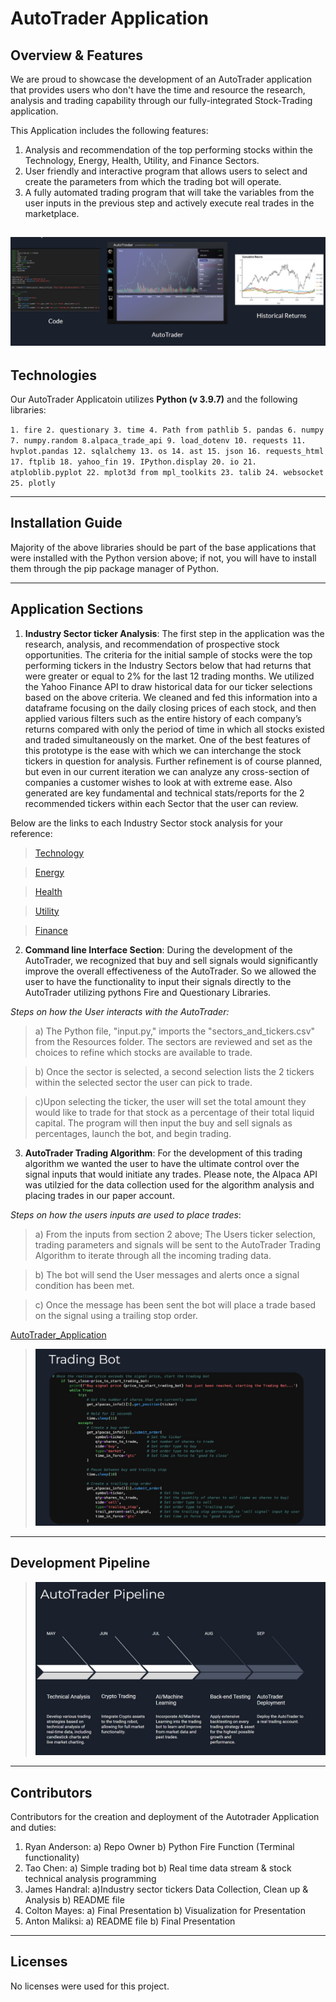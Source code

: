 # AutoTrader Application

## Overview & Features
We are proud to showcase the development of an AutoTrader application that provides users who don't have the time and resource the research, analysis and trading capability through our fully-integrated Stock-Trading application.


This Application includes the following features:
1. Analysis and recommendation of the top performing stocks within the Technology, Energy, Health,       Utility, and Finance Sectors.
2. User friendly and interactive program that allows users to select and create the parameters from which the trading bot will operate.
3. A fully automated trading program that will take the variables from the user inputs in the previous step and actively execute real trades in the marketplace.

   
![timeline](./Images/timeline.jpg)
---

## Technologies

Our AutoTrader Applicatoin utilizes  **Python (v 3.9.7)** and the following libraries:

`1. fire 2. questionary 3. time 4. Path from pathlib 5. pandas 6. numpy 7. numpy.random 8.alpaca_trade_api 9. load_dotenv 10. requests 11. hvplot.pandas 12. sqlalchemy 13. os 14. ast 15. json 16. requests_html 17. ftplib 18. yahoo_fin 19. IPython.display 20. io 21. atploblib.pyplot 22. mplot3d from mpl_toolkits 23. talib 24. websocket 25. plotly`

---


## Installation Guide
Majority of the above libraries should be part of the base applications that were installed with the Python version above; if not, you will have to install them through the pip package manager of Python.

---
## Application Sections


1. **Industry Sector ticker Analysis**:   The first step in the application was the research, analysis, and recommendation of prospective stock opportunities. The criteria for the initial sample of stocks were the top performing tickers in the Industry Sectors below that had returns that were greater or equal to 2% for the last 12 trading months. We utilized the Yahoo Finance API to draw historical data for our ticker selections based on the above criteria. We cleaned and fed this information into a dataframe focusing on the daily closing prices of each stock, and then applied various filters such as the entire history of each company’s returns compared with only the period of time in which all stocks existed and traded simultaneously on the market. One of the best features of this prototype is the ease with which we can interchange the stock tickers in question for analysis. Further refinement is of course planned, but even in our current iteration we can analyze any cross-section of companies a customer wishes to look at with extreme ease. Also generated are key fundamental and technical stats/reports for the 2 recommended tickers within each Sector that the user can review.
 
 Below are the links to each Industry Sector stock analysis for your reference:
   >[Technology](./Industry_sector_tickers_analysis/tech_stocks_analysis_selection.ipynb)
  
   >[Energy](./Industry_sector_tickers_analysis/energy_stocks_analysis_selection.ipynb)

   >[Health](./Industry_sector_tickers_analysis/health_stocks_analysis_selection.ipynb)

   >[Utility](./Industry_sector_tickers_analysis/utilities_stocks_analysis_selection.ipynb)

   >[Finance](./Industry_sector_tickers_analysis/finance_stocks_analysis_selection.ipynb)

   
 

2. **Command line Interface Section**: During the development of the AutoTrader, we recognized that buy and sell signals would significantly improve the overall effectiveness of the AutoTrader. So we allowed the user to have the functionality to input their signals directly to the AutoTrader utilizing pythons Fire and Questionary Libraries. 

*Steps on how the User interacts with the AutoTrader:*

 >a) The Python file, "input.py," imports the "sectors_and_tickers.csv" from the Resources folder. 
The sectors are reviewed and set as the choices to refine which stocks are available to trade.

 >b) Once the sector is selected, a second selection lists the 2 tickers within the selected sector the user can pick to trade.

 >c)Upon selecting the ticker, the user will set the total amount they would like to trade for that stock as a percentage of their total liquid capital. The program will then input the buy and sell signals as percentages, launch the bot, and begin trading.




3. **AutoTrader Trading Algorithm**: For the development of this trading algorithm we wanted the user to have the ultimate control over the signal inputs that would initiate any trades. Please note, the Alpaca API was utilzied for the data collection used for the algorithm analysis and placing trades in our paper account.

*Steps on how the users inputs are used to place trades*:

>a) From the inputs from section 2 above; The Users ticker selection, trading parameters and signals will be sent to the AutoTrader Trading Algorithm to iterate through all the incoming trading data.

>b) The bot will send the User messages and alerts once a signal condition has been met.

>c) Once the message has been sent the bot will place a trade based on the signal using a trailing stop order. 



[AutoTrader_Application](input_Real_Time_Buy_Signal.py)

>![autotrader_code](./Images/autotrader_code.jpg)

---

## Development Pipeline

>![pipline](./Images/pipeline.jpg)



---

## Contributors
Contributors for the creation and deployment of the Autotrader Application and duties:

1. Ryan Anderson: a) Repo Owner b) Python Fire Function (Terminal functionality)
2. Tao Chen: a) Simple trading bot b) Real time data stream & stock technical analysis programming
3. James Handral: a)Industry sector tickers Data Collection, Clean up & Analysis  b) README file
4. Colton Mayes: a) Final Presentation b) Visualization for Presentation
5. Anton Maliksi: a) README file b) Final Presentation

---

## Licenses
No licenses were used for this project.